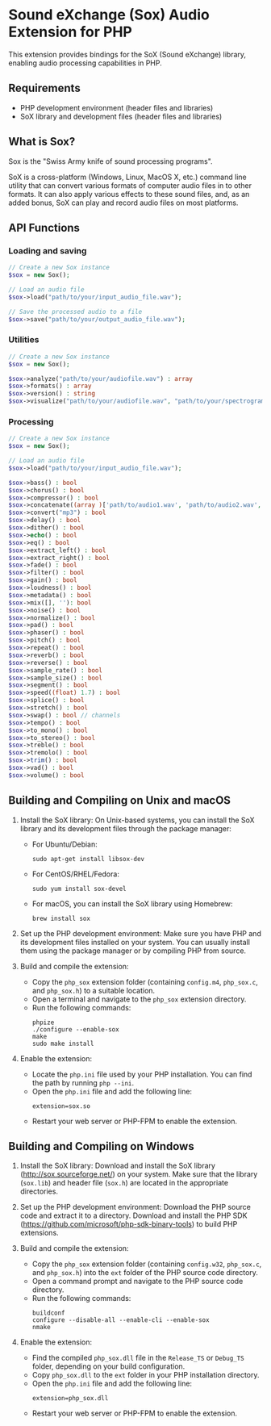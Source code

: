 # Sound eXchange (Sox) Audio Extension for PHP

This extension provides bindings for the SoX (Sound eXchange) library, enabling audio processing capabilities in PHP.

## Requirements

- PHP development environment (header files and libraries)
- SoX library and development files (header files and libraries)

## What is Sox?

Sox is the "Swiss Army knife of sound processing programs".

SoX is a cross-platform (Windows, Linux, MacOS X, etc.) command line utility that can convert various formats of computer audio files in to other formats. It can also apply various effects to these sound files, and, as an added bonus, SoX can play and record audio files on most platforms.

## API Functions

### Loading and saving

```php
// Create a new Sox instance
$sox = new Sox();

// Load an audio file
$sox->load("path/to/your/input_audio_file.wav");

// Save the processed audio to a file
$sox->save("path/to/your/output_audio_file.wav");
```

### Utilities

```php
// Create a new Sox instance
$sox = new Sox();

$sox->analyze("path/to/your/audiofile.wav") : array
$sox->formats() : array
$sox->version() : string
$sox->visualize("path/to/your/audiofile.wav", "path/to/your/spectrogram_image.png", 1024, 768, (array)[100, 20, 56]) : bool // generate a spectrogram with RGB colour values
```

### Processing

```php
// Create a new Sox instance
$sox = new Sox();

// Load an audio file
$sox->load("path/to/your/input_audio_file.wav");

$sox->bass() : bool
$sox->chorus() : bool
$sox->compressor() : bool
$sox->concatenate((array )['path/to/audio1.wav', 'path/to/audio2.wav', 'path/to/audio3.wav']) : bool
$sox->convert("mp3") : bool
$sox->delay() : bool
$sox->dither() : bool
$sox->echo() : bool
$sox->eq() : bool
$sox->extract_left() : bool
$sox->extract_right() : bool
$sox->fade() : bool
$sox->filter() : bool
$sox->gain() : bool
$sox->loudness() : bool
$sox->metadata() : bool
$sox->mix([], ''): bool
$sox->noise() : bool
$sox->normalize() : bool
$sox->pad() : bool
$sox->phaser() : bool
$sox->pitch() : bool
$sox->repeat() : bool
$sox->reverb() : bool
$sox->reverse() : bool
$sox->sample_rate() : bool
$sox->sample_size() : bool
$sox->segment() : bool
$sox->speed((float) 1.7) : bool
$sox->splice() : bool
$sox->stretch() : bool
$sox->swap() : bool // channels
$sox->tempo() : bool
$sox->to_mono() : bool
$sox->to_stereo() : bool
$sox->treble() : bool
$sox->tremolo() : bool
$sox->trim() : bool
$sox->vad() : bool
$sox->volume() : bool
```


## Building and Compiling on Unix and macOS

1. Install the SoX library:
   On Unix-based systems, you can install the SoX library and its development files through the package manager:
   - For Ubuntu/Debian:
     ```
     sudo apt-get install libsox-dev
     ```
   - For CentOS/RHEL/Fedora:
     ```
     sudo yum install sox-devel
     ```
   - For macOS, you can install the SoX library using Homebrew:
     ```
     brew install sox
     ```

2. Set up the PHP development environment:
   Make sure you have PHP and its development files installed on your system. You can usually install them using the package manager or by compiling PHP from source.

3. Build and compile the extension:
   - Copy the `php_sox` extension folder (containing `config.m4`, `php_sox.c`, and `php_sox.h`) to a suitable location.
   - Open a terminal and navigate to the `php_sox` extension directory.
   - Run the following commands:
     ```
     phpize
     ./configure --enable-sox
     make
     sudo make install
     ```

4. Enable the extension:
   - Locate the `php.ini` file used by your PHP installation. You can find the path by running `php --ini`.
   - Open the `php.ini` file and add the following line:
     ```
     extension=sox.so
     ```
   - Restart your web server or PHP-FPM to enable the extension.

## Building and Compiling on Windows

1. Install the SoX library:
   Download and install the SoX library (http://sox.sourceforge.net/) on your system. Make sure that the library (`sox.lib`) and header file (`sox.h`) are located in the appropriate directories.

2. Set up the PHP development environment:
   Download the PHP source code and extract it to a directory. Download and install the PHP SDK (https://github.com/microsoft/php-sdk-binary-tools) to build PHP extensions.

3. Build and compile the extension:
   - Copy the `php_sox` extension folder (containing `config.w32`, `php_sox.c`, and `php_sox.h`) into the `ext` folder of the PHP source code directory.
   - Open a command prompt and navigate to the PHP source code directory.
   - Run the following commands:
     ```
     buildconf
     configure --disable-all --enable-cli --enable-sox
     nmake
     ```

4. Enable the extension:
   - Find the compiled `php_sox.dll` file in the `Release_TS` or `Debug_TS` folder, depending on your build configuration.
   - Copy `php_sox.dll` to the `ext` folder in your PHP installation directory.
   - Open the `php.ini` file and add the following line:
     ```
     extension=php_sox.dll
     ```
   - Restart your web server or PHP-FPM to enable the extension.

